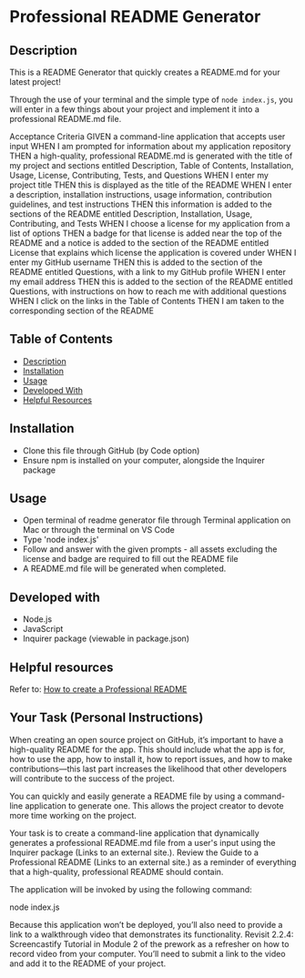 # Professional README Generator 

<!-- add screenshot here or gif of application runthrough -->
## Description

This is a README Generator that quickly creates a README.md for your latest project!

Through the use of your terminal and the simple type of `node index.js`, you will enter in a few things about your project and implement it into a professional README.md file.




Acceptance Criteria
GIVEN a command-line application that accepts user input
WHEN I am prompted for information about my application repository
THEN a high-quality, professional README.md is generated with the title of my project and sections entitled Description, Table of Contents, Installation, Usage, License, Contributing, Tests, and Questions
WHEN I enter my project title
THEN this is displayed as the title of the README
WHEN I enter a description, installation instructions, usage information, contribution guidelines, and test instructions
THEN this information is added to the sections of the README entitled Description, Installation, Usage, Contributing, and Tests
WHEN I choose a license for my application from a list of options
THEN a badge for that license is added near the top of the README and a notice is added to the section of the README entitled License that explains which license the application is covered under
WHEN I enter my GitHub username
THEN this is added to the section of the README entitled Questions, with a link to my GitHub profile
WHEN I enter my email address
THEN this is added to the section of the README entitled Questions, with instructions on how to reach me with additional questions
WHEN I click on the links in the Table of Contents
THEN I am taken to the corresponding section of the README



## Table of Contents
  - [Description](#Description)
  - [Installation](#Installation)
  - [Usage](#Usage)
  - [Developed With](#Developed-with)
  - [Helpful Resources](#Helpful-resources)

  <!-- further contents with multiple words must have their hashtag terms with a (-)! -->

<!-- implement screenshot and link to a video when recorded -->

## Installation 
- Clone this file through GitHub (by Code option)
- Ensure npm is installed on your computer, alongside the Inquirer package

## Usage 
- Open terminal of readme generator file through Terminal application on Mac or through the terminal on VS Code
- Type 'node index.js' 
- Follow and answer with the given prompts - all assets excluding the license and badge are required to fill out the README file
- A README.md file will be generated when completed.

## Developed with 
- Node.js
- JavaScript 
- Inquirer package (viewable in package.json)

## Helpful resources
Refer to:
[How to create a Professional README](./readme-guide.md)

## Your Task (Personal Instructions)
When creating an open source project on GitHub, it’s important to have a high-quality README for the app. This should include what the app is for, how to use the app, how to install it, how to report issues, and how to make contributions—this last part increases the likelihood that other developers will contribute to the success of the project.

You can quickly and easily generate a README file by using a command-line application to generate one. This allows the project creator to devote more time working on the project.

Your task is to create a command-line application that dynamically generates a professional README.md file from a user's input using the Inquirer package (Links to an external site.). Review the Guide to a Professional README (Links to an external site.) as a reminder of everything that a high-quality, professional README should contain.

The application will be invoked by using the following command:

node index.js

Because this application won’t be deployed, you’ll also need to provide a link to a walkthrough video that demonstrates its functionality. Revisit 2.2.4: Screencastify Tutorial in Module 2 of the prework as a refresher on how to record video from your computer. You’ll need to submit a link to the video and add it to the README of your project.

